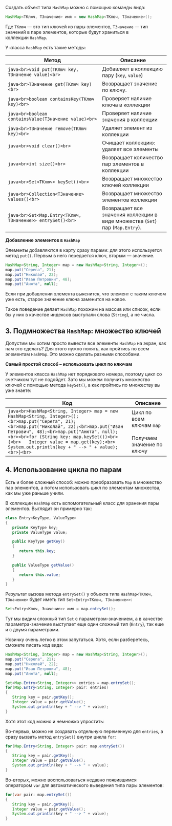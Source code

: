 Создать объект типа `HashMap` можно с помощью команды вида:

```java
HashMap<TКлюч, TЗначение> имя = new HashMap<TКлюч, TЗначение>();
```

Где `TКлюч` — это тип ключей из пары элементов, `TЗначение` — тип значений в паре элементов, которые будут храниться в коллекции `HashMap`.

У класса `HashMap` есть такие методы:

|Метод|Описание|
|---|---|
|```java<br>void put(ТКлюч key, ТЗначение value)<br>```|Добавляет в коллекцию пару (`key`, `value`)|
|```java<br>ТЗначение get(ТКлюч key)<br>```|Возвращает значение по ключу.|
|```java<br>boolean containsKey(ТКлюч key)<br>```|Проверяет наличие ключа в коллекции|
|```java<br>boolean containsValue(ТЗначение value)<br>```|Проверяет наличие значения в коллекции|
|```java<br>ТЗначение remove(ТКлюч key)<br>```|Удаляет элемент из коллекции|
|```java<br>void clear()<br>```|Очищает коллекцию: удаляет все элементы|
|```java<br>int size()<br>```|Возвращает количество пар элементов в коллекции|
|```java<br>Set<ТКлюч> keySet()<br>```|Возвращает множество ключей коллекции|
|```java<br>Collection<ТЗначение> values()<br>```|Возвращает множество элементов коллекции|
|```java<br>Set<Map.Entry<TКлюч, TЗначение>> entrySet()<br>```|Возвращает все значения коллекции в виде множества (`Set`) пар (`Map.Entry`).|

**Добавление элементов в `HashMap`**

Элементы добавляются в карту сразу парами: для этого используется метод `put()`. Первым в него передается ключ, вторым — значение.

```java
HashMap<String, Integer> map = new HashMap<String, Integer>();
map.put("Серега", 21);
map.put("Николай", 22);
map.put("Иван Петрович", 48);
map.put("Анюта", null);
```

Если при добавлении элемента выяснится, что элемент с таким ключом уже есть, старое значение ключа заменится на новое.

Такое поведение делает `HashMap` похожим на массив или список, если бы у них в качестве индексов выступали слова (`String`), а не числа.

## 3. Подмножества `HashMap`: множество ключей

Допустим мы хотим просто вывести все элементы `HashMap` на экран, как нам это сделать? Для этого нужно понять, как пройтись по всем элементам `HashMap`. Это можно сделать разными способами.

**Самый простой способ – использовать цикл по ключам**

У элементов класса `HashMap` нет порядкового номера, поэтому цикл со счетчиком тут не подойдет. Зато мы можем получить множество ключей с помощью метода `keySet()`, а как пройтись по множеству вы уже знаете:

|Код|Описание|
|---|---|
|```java<br>HashMap<String, Integer> map = new HashMap<String, Integer>();<br>map.put("Серега", 21);<br>map.put("Николай", 22);<br>map.put("Иван Петрович", 48);<br>map.put("Анюта", null);<br><br>for (String key: map.keySet())<br>{<br>   Integer value = map.get(key);<br>   System.out.println(key + " --> " + value);<br>}<br>```|Цикл по всем ключам `map`  <br>  <br>Получаем значение по ключу|

## 4. Использование цикла по парам

Есть и более сложный способ: можно преобразовать `Map` в множество пар элементов, а потом использовать цикл по элементам множества, как мы уже раньше учили.

В коллекции `HashMap` есть вспомогательный класс для хранения пары элементов. Выглядит он примерно так:

```java
class Entry<KeyType, ValueType>
{
   private KeyType key;
   private ValueType value;

   public KeyType getKey()
   {
      return this.key;
   }

   public ValueType getValue()
   {
      return this.value;
   }
}
```

Результат вызова метода `entrySet()` у объекта типа `HashMap<ТКлюч, ТЗначение>` будет иметь тип `Set<Entry<ТКлюч, ТЗначение>>`:

```java
Set<Entry<Ключ, Значение>> имя = map.entrySet();
```

Тут мы видим сложный тип `Set` с параметром-значением, а в качестве параметра-значение выступает еще один сложный тип (`Entry`), так еще и с двумя параметрами.

Новичку очень легко в этом запутаться. Хотя, если разберетесь, сможете писать код вида:

```java
HashMap<String, Integer> map = new HashMap<String, Integer>();
map.put("Серега", 21);
map.put("Николай", 22);
map.put("Иван Петрович", 48);
map.put("Анюта", null);

Set<Map.Entry<String, Integer>> entries = map.entrySet();
for(Map.Entry<String, Integer> pair: entries)
{
   String key = pair.getKey();
   Integer value = pair.getValue();
   System.out.println(key + " --> " + value);
}
```

Хотя этот код можно и немножко упростить:

Во-первых, можно не создавать отдельную переменную для `entries`, а сразу вызвать метод `entrySet()` внутри цикла `for`:

```java
for(Map.Entry<String, Integer> pair: map.entrySet())
{
   String key = pair.getKey();
   Integer value = pair.getValue();
   System.out.println(key + " --> " + value);
}
```

Во-вторых, можно воспользоваться недавно появившимся оператором `var` для автоматического выведения типа пары элементов:

```java
for(var pair: map.entrySet())
{
   String key = pair.getKey();
   Integer value = pair.getValue();
   System.out.println(key + " --> " + value);
}
```

